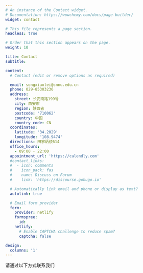 ```yaml
---
# An instance of the Contact widget.
# Documentation: https://wowchemy.com/docs/page-builder/
widget: contact

# This file represents a page section.
headless: true

# Order that this section appears on the page.
weight: 10

title: Contact
subtitle:

content:
  # Contact (edit or remove options as required)

  email: songxiaolei@snnu.edu.cn
  phone: 029-85303236
  address:
    street: 长安南路199号
    city: 西安市
    region: 陕西省
    postcode: '710062'
    country: 中国
    country_code: CN
  coordinates:
    latitude: '34.2029'
    longitude: '108.9474'
  directions: 田家炳楼614
  office_hours:
    - 09:00 - 22:00
  appointment_url: 'https://calendly.com'
  #contact_links:
  #  - icon: comments
  #    icon_pack: fas
  #    name: Discuss on Forum
  #    link: 'https://discourse.gohugo.io'

  # Automatically link email and phone or display as text?
  autolink: true

  # Email form provider
  form:
    provider: netlify
    formspree:
      id:
    netlify:
      # Enable CAPTCHA challenge to reduce spam?
      captcha: false

design:
  columns: '1'
---
```


请通过以下方式联系我们
